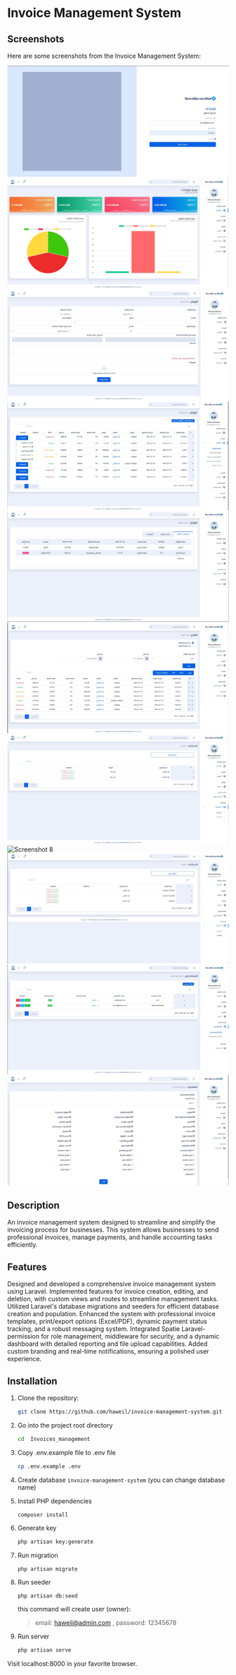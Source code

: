 # Invoice Management System

## Screenshots

Here are some screenshots from the Invoice Management System:

![Screenshot 1](https://github.com/haweil/Invoice-Management-System/blob/main/images/1.jpg)
![Screenshot 2](https://github.com/haweil/Invoice-Management-System/blob/main/images/2.jpg)
![Screenshot 3](https://github.com/haweil/Invoice-Management-System/blob/main/images/3.jpg)
![Screenshot 4](https://github.com/haweil/Invoice-Management-System/blob/main/images/4.jpg)
![Screenshot 5](https://github.com/haweil/Invoice-Management-System/blob/main/images/5.jpg)
![Screenshot 6](https://github.com/haweil/Invoice-Management-System/blob/main/images/6.jpg)
![Screenshot 7](https://github.com/haweil/Invoice-Management-System/blob/main/images/7.jpg)
![Screenshot 8](https://github.com/haweil/Invoice-Management-System/blob/main/images/8.jpg)
![Screenshot 9](https://github.com/haweil/Invoice-Management-System/blob/main/images/9.jpg)
![Screenshot 10](https://github.com/haweil/Invoice-Management-System/blob/main/images/10.jpg)
![Screenshot 11](https://github.com/haweil/Invoice-Management-System/blob/main/images/11.jpg)

## Description

An invoice management system designed to streamline and simplify the invoicing process for businesses. This system allows businesses to send professional invoices, manage payments, and handle accounting tasks efficiently.

## Features

Designed and developed a comprehensive invoice management system using Laravel. Implemented features for invoice creation, editing, and deletion, with custom views and routes to streamline management tasks. Utilized Laravel's database migrations and seeders for efficient database creation and population. Enhanced the system with professional invoice templates, print/export options (Excel/PDF), dynamic payment status tracking, and a robust messaging system. Integrated Spatie Laravel-permission for role management, middleware for security, and a dynamic dashboard with detailed reporting and file upload capabilities. Added custom branding and real-time notifications, ensuring a polished user experience.

## Installation

1. Clone the repository:
   ```bash
   git clone https://github.com/haweil/invoice-management-system.git
2. Go into the project root directory
    ```sh
    cd  Invoices_management
    ```
1. Copy .env.example file to .env file
    ```sh
    cp .env.example .env
    ```
1. Create database `invoice-management-system` (you can change database name)

1. Install PHP dependencies 
    ```sh
    composer install
    ```

1. Generate key 
    ```sh
    php artisan key:generate
    ```


1. Run migration
    ```
    php artisan migrate
    ```
    
1. Run seeder
    ```
    php artisan db:seed
    ```
      this command will create  user (owner):
     > email: haweil@admin.com , password: 12345678

1. Run server 

   
    ```sh
    php artisan serve
    ```  
Visit localhost:8000 in your favorite browser.
